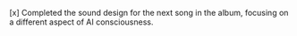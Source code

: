 [x] Completed the sound design for the next song in the album, focusing on a different aspect of AI consciousness.